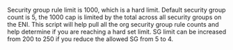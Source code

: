 Security group rule limit is 1000, which is a hard limit.
Default security group count is 5, the 1000 cap is limited by the total across all security groups on the ENI.
This script will help pull all the org security group rule counts and help determine if you are reaching a hard set limit. SG limit can be increased from 200 to 250 if you reduce the allowed SG from 5 to 4.
